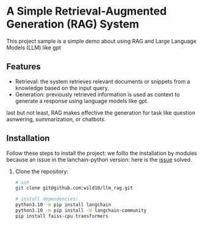 # A Simple Retrieval-Augmented Generation (RAG) System

This project sample is a simple demo about using RAG and Large Language Models (LLM) like gpt

## Features

- Retrieval: the system retrieves relevant documents or snippets from a knowledge based on the input query.
- Generation: previously retrieved information is used as context to generate a response using language models like gpt.

last but not least, RAG makes effective the generation for task like question asnwering, summarization, or chatbots.

## Installation

Follow these steps to install the project:
we folllo the installation by modules because an issue in the lanchain-python version: here is the [issue](https://stackoverflow.com/questions/76726419/langchain-modulenotfounderror-no-module-named-langchain) solved.

1. Clone the repository:

   ```bash
   # ssh
   git clone git@github.com:wild10/llm_rag.git

   # install dependencies:
   python3.10 -m pip install langchain
   python3.10 -m pip install -U langchain-community
   pip install faiss-cpu transformers
   ```
